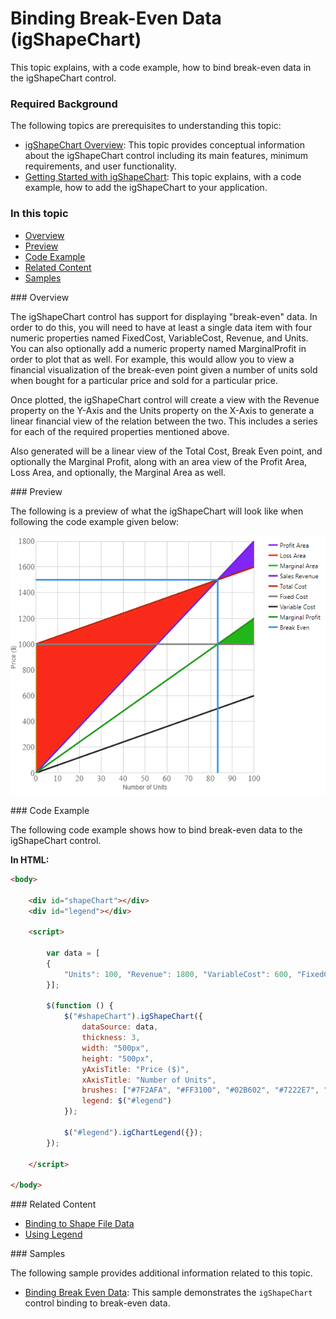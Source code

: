 ﻿<!--
|metadata|
{
    "fileName": "shapechart-binding-to-break-even-data",
    "controlName": "igShapeChart",
    "tags": ["API", "ShapeChart", "BreakEven"]
}
|metadata|
-->

# Binding Break-Even Data (igShapeChart)

This topic explains, with a code example, how to bind break-even data in the igShapeChart control.

### Required Background

The following topics are prerequisites to understanding this topic:

- [igShapeChart Overview](shapechart-binding-to-shapefile-data.html): This topic provides conceptual information about the igShapeChart control including its main features, minimum requirements, and user functionality.
- [Getting Started with igShapeChart](shapechart-binding-to-shapefile-data.html): This topic explains, with a code example, how to add the igShapeChart to your application.

### In this topic
- [Overview](#Overview)
- [Preview](#Preview)
- [Code Example](#CodeExample)
- [Related Content](#Related)
- [Samples](#Samples)

<a id="Overview" />
### Overview

The igShapeChart control has support for displaying "break-even" data. In order to do this, you will need to have at least a single data item with four numeric properties named FixedCost, VariableCost, Revenue, and Units. You can also optionally add a numeric property named MarginalProfit in order to plot that as well. For example, this would allow you to view a financial visualization of the break-even point given a number of units sold when bought for a particular price and sold for a particular price.

Once plotted, the igShapeChart control will create a view with the Revenue property on the Y-Axis and the Units property on the X-Axis to generate a linear financial view of the relation between the two. This includes a series for each of the required properties mentioned above.

Also generated will be a linear view of the Total Cost, Break Even point, and optionally the Marginal Profit, along with an area view of the Profit Area, Loss Area, and optionally, the Marginal Area as well.

<a id="Preview" />
### Preview

The following is a preview of what the igShapeChart will look like when following the code example given below:

![](images/shapechart_breakeven_03.png)

<a id="CodeExample" />
### Code Example

The following code example shows how to bind break-even data to the igShapeChart control.

**In HTML:**
```html
<body>
    
    <div id="shapeChart"></div>
    <div id="legend"></div>
    
    <script>
    
        var data = [
        {
            "Units": 100, "Revenue": 1800, "VariableCost": 600, "FixedCost": 1000,
        }];
             
        $(function () {             
            $("#shapeChart").igShapeChart({                
                dataSource: data,
			    thickness: 3,
                width: "500px",
                height: "500px",
                yAxisTitle: "Price ($)",
                xAxisTitle: "Number of Units",                
                brushes: ["#7F2AFA", "#FF3100", "#02B602", "#7222E7", "#C62600", "#808080", "#282828", "#029802", "#078FE4"],
                legend: $("#legend")
            });

            $("#legend").igChartLegend({});
        });

    </script>

</body>

```

<a id="Related" />
### Related Content

- [Binding to Shape File Data](shapechart-binding-shapefile-data.html)
- [Using Legend](shapechart-using-legend-with-shapechart.html)

<a id="Samples" />
### Samples

The following sample provides additional information related to this topic.

-	[Binding Break Even Data](%%SamplesUrl%%/shape-charts/binding-break-even-data):  This sample demonstrates the `igShapeChart` control binding to break-even data.